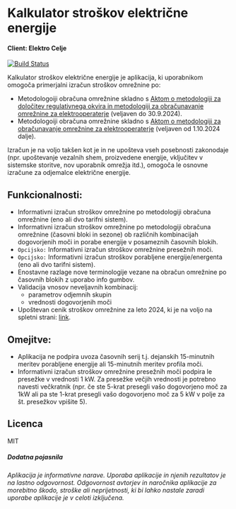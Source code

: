 # Kalkulator stroškov električne energije
#### Client: Elektro Celje

[![Build Status](https://travis-ci.org/joemccann/dillinger.svg?branch=master)](https://travis-ci.org/joemccann/dillinger)

Kalkulator stroškov električne energije je aplikacija, ki uporabnikom omogoča primerjalni izračun stroškov omrežnine po:
- Metodologoiji obračuna omrežnine skladno s [Aktom o metodologiji za določitev regulativnega okvira in metodologiji za obračunavanje omrežnine za elektrooperaterje](http://www.pisrs.si/Pis.web/pregledPredpisa?id=AKT_1050) (veljaven do 30.9.2024).
- Metodologoiji obračuna omrežnine skladno s [Aktom o metodologiji za obračunavanje omrežnine za elektrooperaterje](http://pisrs.si/Pis.web/pregledPredpisa?id=AKT_1266) (veljaven od 1.10.2024 dalje).

Izračun je na voljo takšen kot je in ne upošteva vseh posebnosti zakonodaje (npr. upoštevanje vezalnih shem, proizvedene energije, vključitev v sistemske storitve, nov uporabnik omrežja itd.), omogoča le osnovne izračune za odjemalce električne energije.

## Funkcionalnosti:
- Informativni izračun stroškov omrežnine po metodologiji obračuna omrežnine (eno ali dvo tarifni sistem).
- Informativni izračun stroškov omrežnine po metodologiji obračuna omrežnine (časovni bloki in sezone) ob različnih kombinacijah dogovorjenih moči in porabe energije v posameznih časovnih blokih.
- `Opcijsko:` Informativni izračun stroškov omrežnine presežnih moči. 
- `Opcijsko:` Informativni izračun stroškov porabljene energije/energenta (eno ali dvo tarifni sistem).
- Enostavne razlage nove terminologije vezane na obračun omrežnine po časovnih blokih z uporabo info gumbov.
- Validacija vnosov neveljavnih kombinacij:
    - parametrov odjemnih skupin
    - vrednosti dogovorjenih moči
- Upoštevan cenik stroškov omrežnine za leto 2024, ki je na voljo na spletni strani: [link](https://www.uradni-list.si/glasilo-uradni-list-rs/vsebina/2023-01-3431/akt-o-dolocitvi-tarifnih-postavk-za-omreznine-elektrooperaterjev).

## Omejitve:
- Aplikacija ne podpira uvoza časovnih serij t.j. dejanskih 15-minutnih meritev porabljene energije ali 15-minutnih meritev profila moči.
- Informativni izračun stroškov omrežnine presežnih moči podpira le presežke v vrednosti 1 kW. Za presežke večjih vrednosti je potrebno navesti večkratnik (npr. če ste 5-krat presegli vašo dogovorjeno moč za 1kW ali pa ste 1-krat presegli vašo dogovorjeno moč za 5 kW v polje za št. presežkov vpišite 5).

## Licenca
MIT

##### Dodatna pojasnila
*Aplikacija je informativne narave. Uporaba aplikacije in njenih rezultatov je na lastno odgovornost. Odgovornost avtorjev in naročnika aplikacije za morebitno škodo, stroške ali neprijetnosti, ki bi lahko nastale zaradi uporabe aplikacije je v celoti izključena.*